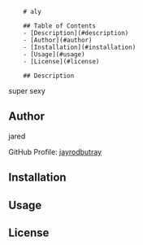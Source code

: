 
        # aly

        ## Table of Contents
        - [Description](#description)
        - [Author](#author)
        - [Installation](#installation)
        - [Usage](#usage)
        - [License](#license)
        
        ## Description
super sexy

## Author
jared

GitHub Profile: [jayrodbutray](https://github.com/jayrodbutray)

## Installation
<!-- Add installation instructions here -->

## Usage
<!-- Add usage instructions here -->

## License
<!-- Add license information here -->

